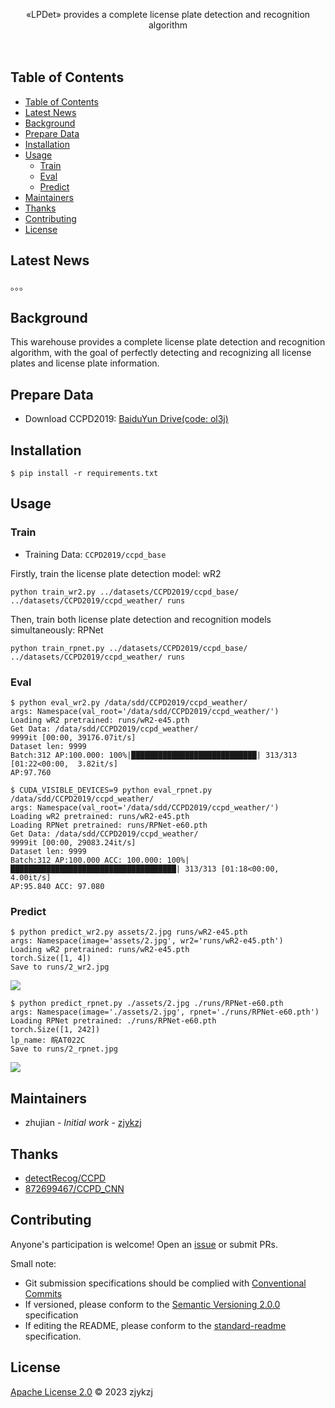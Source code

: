 <!-- <div align="right">
  Language:
    🇺🇸
  <a title="Chinese" href="./README.zh-CN.md">🇨🇳</a>
</div> -->

<div align="center"><a title="" href="https://github.com/zjykzj/LPDet"><img align="center" src="assets/icons/LPDet.svg" alt=""></a></div>

<p align="center">
  «LPDet» provides a complete license plate detection and recognition algorithm
<br>
<br>
  <a href="https://github.com/RichardLitt/standard-readme"><img src="https://img.shields.io/badge/standard--readme-OK-green.svg?style=flat-square" alt=""></a>
  <a href="https://conventionalcommits.org"><img src="https://img.shields.io/badge/Conventional%20Commits-1.0.0-yellow.svg" alt=""></a>
  <a href="http://commitizen.github.io/cz-cli/"><img src="https://img.shields.io/badge/commitizen-friendly-brightgreen.svg" alt=""></a>
</p>

## Table of Contents

- [Table of Contents](#table-of-contents)
- [Latest News](#latest-news)
- [Background](#background)
- [Prepare Data](#prepare-data)
- [Installation](#installation)
- [Usage](#usage)
  - [Train](#train)
  - [Eval](#eval)
  - [Predict](#predict)
- [Maintainers](#maintainers)
- [Thanks](#thanks)
- [Contributing](#contributing)
- [License](#license)

## Latest News

。。。

## Background

This warehouse provides a complete license plate detection and recognition algorithm, with the goal of perfectly detecting and recognizing all license plates and license plate information.

## Prepare Data

* Download CCPD2019: [BaiduYun Drive(code: ol3j)](https://pan.baidu.com/share/init?surl=JSpc9BZXFlPkXxRK4qUCyw)

## Installation

```shell
$ pip install -r requirements.txt
```

## Usage

### Train

* Training Data: `CCPD2019/ccpd_base`

Firstly, train the license plate detection model: wR2

```shell
python train_wr2.py ../datasets/CCPD2019/ccpd_base/ ../datasets/CCPD2019/ccpd_weather/ runs
```

Then, train both license plate detection and recognition models simultaneously: RPNet

```shell
python train_rpnet.py ../datasets/CCPD2019/ccpd_base/ ../datasets/CCPD2019/ccpd_weather/ runs
```

### Eval

```shell
$ python eval_wr2.py /data/sdd/CCPD2019/ccpd_weather/
args: Namespace(val_root='/data/sdd/CCPD2019/ccpd_weather/')
Loading wR2 pretrained: runs/wR2-e45.pth
Get Data: /data/sdd/CCPD2019/ccpd_weather/
9999it [00:00, 39176.07it/s]
Dataset len: 9999
Batch:312 AP:100.000: 100%|████████████████████████████| 313/313 [01:22<00:00,  3.82it/s]
AP:97.760
```

```shell
$ CUDA_VISIBLE_DEVICES=9 python eval_rpnet.py /data/sdd/CCPD2019/ccpd_weather/
args: Namespace(val_root='/data/sdd/CCPD2019/ccpd_weather/')
Loading wR2 pretrained: runs/wR2-e45.pth
Loading RPNet pretrained: runs/RPNet-e60.pth
Get Data: /data/sdd/CCPD2019/ccpd_weather/
9999it [00:00, 29083.24it/s]
Dataset len: 9999
Batch:312 AP:100.000 ACC: 100.000: 100%|█████████████████████████████████████| 313/313 [01:18<00:00,  4.00it/s]
AP:95.840 ACC: 97.080
```

### Predict

```shell
$ python predict_wr2.py assets/2.jpg runs/wR2-e45.pth 
args: Namespace(image='assets/2.jpg', wr2='runs/wR2-e45.pth')
Loading wR2 pretrained: runs/wR2-e45.pth
torch.Size([1, 4])
Save to runs/2_wr2.jpg
```

![](./assets/2_wr2.jpg)

```
$ python predict_rpnet.py ./assets/2.jpg ./runs/RPNet-e60.pth 
args: Namespace(image='./assets/2.jpg', rpnet='./runs/RPNet-e60.pth')
Loading RPNet pretrained: ./runs/RPNet-e60.pth
torch.Size([1, 242])
lp_name: 皖AT022C
Save to runs/2_rpnet.jpg
```

![](./assets/2_rpnet.jpg)

## Maintainers

* zhujian - *Initial work* - [zjykzj](https://github.com/zjykzj)

## Thanks

* [detectRecog/CCPD](https://github.com/detectRecog/CCPD)
* [872699467/CCPD_CNN](https://github.com/872699467/CCPD_CNN)

## Contributing

Anyone's participation is welcome! Open an [issue](https://github.com/zjykzj/LPDet/issues) or submit PRs.

Small note:

* Git submission specifications should be complied
  with [Conventional Commits](https://www.conventionalcommits.org/en/v1.0.0-beta.4/)
* If versioned, please conform to the [Semantic Versioning 2.0.0](https://semver.org) specification
* If editing the README, please conform to the [standard-readme](https://github.com/RichardLitt/standard-readme)
  specification.

## License

[Apache License 2.0](LICENSE) © 2023 zjykzj